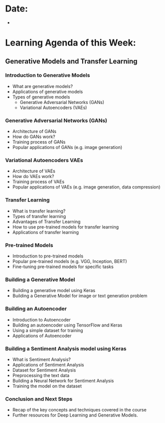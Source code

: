 # Date:
- 

# Learning Agenda of this Week:
## Generative Models and Transfer Learning

### Introduction to Generative Models
- What are generative models?
- Applications of generative models
- Types of generative models 
    - Generative Adversarial Networks (GANs)
    - Variational Autoencoders (VAEs)

### Generative Adversarial Networks (GANs)
- Architecture of GANs
- How do GANs work?
- Training process of GANs
- Popular applications of GANs (e.g. image generation)

### Variational Autoencoders VAEs
- Architecture of VAEs
- How do VAEs work?
- Training process of VAEs
- Popular applications of VAEs (e.g. image generation, data compression)

### Transfer Learning
- What is transfer learning?
- Types of transfer learning
- Advantages of Transfer Learning
- How to use pre-trained models for transfer learning
- Applications of transfer learning


### Pre-trained Models
- Introduction to pre-trained models
- Popular pre-trained models (e.g. VGG, Inception, BERT)
- Fine-tuning pre-trained models for specific tasks


### Building a Generative Model
- Building a generative model using Keras
- Building a Generative Model for image or text generation problem

### Building an Autoencoder
- Introduction to Autoencoder
- Building an autoencoder using TensorFlow and Keras
- Using a simple dataset for training
- Applications of Autoencoder


### Building a Sentiment Analysis model using Keras
- What is Sentiment Analysis?
- Applications of Sentiment Analysis
- Dataset for Sentiment Analysis
- Preprocessing the text data
- Building a Neural Network for Sentiment Analysis
- Training the model on the dataset

### Conclusion and Next Steps
- Recap of the key concepts and techniques covered in the course
- Further resources for Deep Learning and Generative Models.